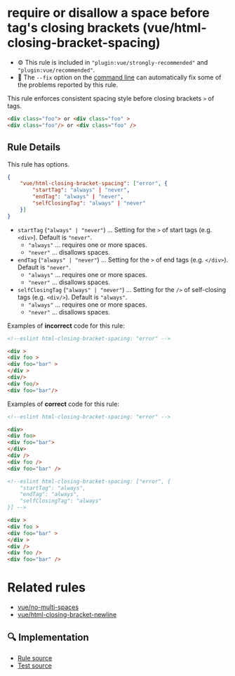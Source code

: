 # require or disallow a space before tag's closing brackets (vue/html-closing-bracket-spacing)

- :gear: This rule is included in `"plugin:vue/strongly-recommended"` and `"plugin:vue/recommended"`.
- :wrench: The `--fix` option on the [command line](https://eslint.org/docs/user-guide/command-line-interface#fixing-problems) can automatically fix some of the problems reported by this rule.

This rule enforces consistent spacing style before closing brackets `>` of tags.

```html
<div class="foo"> or <div class="foo" >
<div class="foo"/> or <div class="foo" />
```

## Rule Details

This rule has options.

```json
{
    "vue/html-closing-bracket-spacing": ["error", {
        "startTag": "always" | "never",
        "endTag": "always" | "never",
        "selfClosingTag": "always" | "never"
    }]
}
```

- `startTag` (`"always" | "never"`) ... Setting for the `>` of start tags (e.g. `<div>`). Default is `"never"`.
    - `"always"` ... requires one or more spaces.
    - `"never"` ... disallows spaces.
- `endTag` (`"always" | "never"`) ... Setting for the `>` of end tags (e.g. `</div>`). Default is `"never"`.
    - `"always"` ... requires one or more spaces.
    - `"never"` ... disallows spaces.
- `selfClosingTag` (`"always" | "never"`) ... Setting for the `/>` of self-closing tags (e.g. `<div/>`). Default is `"always"`.
    - `"always"` ... requires one or more spaces.
    - `"never"` ... disallows spaces.

Examples of **incorrect** code for this rule:

```html
<!--eslint html-closing-bracket-spacing: "error" -->

<div >
<div foo >
<div foo="bar" >
</div >
<div/>
<div foo/>
<div foo="bar"/>
```

Examples of **correct** code for this rule:

```html
<!--eslint html-closing-bracket-spacing: "error" -->

<div>
<div foo>
<div foo="bar">
</div>
<div />
<div foo />
<div foo="bar" />
```

```html
<!--eslint html-closing-bracket-spacing: ["error", {
    "startTag": "always",
    "endTag": "always",
    "selfClosingTag": "always"
}] -->

<div >
<div foo >
<div foo="bar" >
</div >
<div />
<div foo />
<div foo="bar" />
```

# Related rules

- [vue/no-multi-spaces](./no-multi-spaces.md)
- [vue/html-closing-bracket-newline](./html-closing-bracket-newline.md)

## :mag: Implementation

- [Rule source](https://github.com/vuejs/eslint-plugin-vue/blob/master/lib/rules/html-closing-bracket-spacing.js)
- [Test source](https://github.com/vuejs/eslint-plugin-vue/blob/master/tests/lib/rules/html-closing-bracket-spacing.js)
